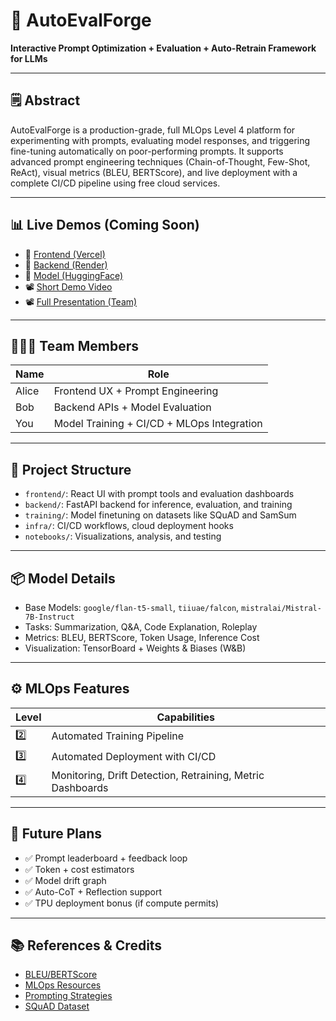 # 🧠 AutoEvalForge

**Interactive Prompt Optimization + Evaluation + Auto-Retrain Framework for LLMs**

---

## 🗒️ Abstract

AutoEvalForge is a production-grade, full MLOps Level 4 platform for experimenting with prompts, evaluating model responses, and triggering fine-tuning automatically on poor-performing prompts. It supports advanced prompt engineering techniques (Chain-of-Thought, Few-Shot, ReAct), visual metrics (BLEU, BERTScore), and live deployment with a complete CI/CD pipeline using free cloud services.

---

## 📊 Live Demos (Coming Soon)

- 🔗 [Frontend (Vercel)](https://autoevalforge.vercel.app)
- 🔗 [Backend (Render)](https://autoevalforge-api.onrender.com)
- 🔗 [Model (HuggingFace)](https://huggingface.co/AutoEvalForge)
- 📽️ [Short Demo Video](https://youtube.com/xyz)
- 📽️ [Full Presentation (Team)](https://youtube.com/xyz-long)

---

## 🧑‍🤝‍🧑 Team Members

| Name | Role |
|------|------|
| Alice | Frontend UX + Prompt Engineering |
| Bob | Backend APIs + Model Evaluation |
| You | Model Training + CI/CD + MLOps Integration |

---

## 📁 Project Structure

- `frontend/`: React UI with prompt tools and evaluation dashboards
- `backend/`: FastAPI backend for inference, evaluation, and training
- `training/`: Model finetuning on datasets like SQuAD and SamSum
- `infra/`: CI/CD workflows, cloud deployment hooks
- `notebooks/`: Visualizations, analysis, and testing

---

## 📦 Model Details

- Base Models: `google/flan-t5-small`, `tiiuae/falcon`, `mistralai/Mistral-7B-Instruct`
- Tasks: Summarization, Q&A, Code Explanation, Roleplay
- Metrics: BLEU, BERTScore, Token Usage, Inference Cost
- Visualization: TensorBoard + Weights & Biases (W&B)

---

## ⚙️ MLOps Features

| Level | Capabilities |
|-------|--------------|
| 2️⃣ | Automated Training Pipeline |
| 3️⃣ | Automated Deployment with CI/CD |
| 4️⃣ | Monitoring, Drift Detection, Retraining, Metric Dashboards |

---

## 📌 Future Plans

- ✅ Prompt leaderboard + feedback loop
- ✅ Token + cost estimators
- ✅ Model drift graph
- ✅ Auto-CoT + Reflection support
- ✅ TPU deployment bonus (if compute permits)

---

## 📚 References & Credits

- [BLEU/BERTScore](https://huggingface.co/spaces/evaluate-metric)
- [MLOps Resources](https://github.com/visenger/awesome-mlops)
- [Prompting Strategies](https://github.com/f/awesome-chatgpt-prompts)
- [SQuAD Dataset](https://rajpurkar.github.io/SQuAD-explorer/)
